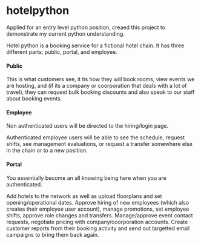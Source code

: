 # hotelpython

Applied for an entry level python position, creaed this project to demonstrate my current python understanding.


Hotel python is a booking service for a fictional hotel chain. It has three different parts: public, portal, and employee. 

#### Public 
This is what customers see, it tis how they will book rooms, view events we are hosting, and (if its a company or coorporation that deals with a lot of travel), they can request bulk booking discounts and also speak to our staff about booking events.


#### Employee
Non authenticated users will be directed to the hiring/login page.

 Authenticated employee users will be able to see the schedule, request shifts, see management evaluations, or request a transfer somewhere else in the chain or to a new position.

 #### Portal
 You essentially become an all knowing being here when you are authenticated.

 Add hotels to the network as well as upload floorplans and set opening/operational dates. Approve hiring of new employees (which also creates their employee user account), manage promotions, set employee shifts, approve role changes and transfers. Manage/approve event contact requests, negotiate pricing with company/coorporation accounts. Create customer reports from their booking activity and send out targetted email campaigns to bring them back again. 